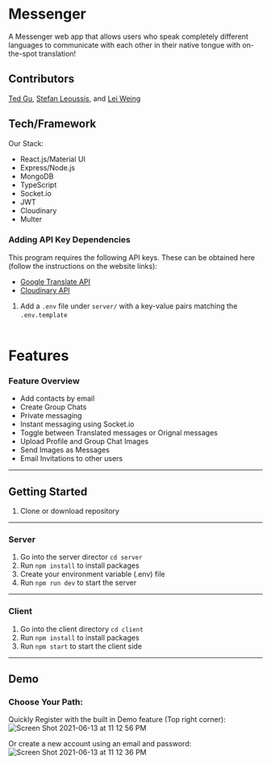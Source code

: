 # Messenger

A Messenger web app that allows users who speak completely different languages to communicate with each other in their native tongue with on-the-spot translation!

## Contributors

[Ted Gu](https://github.com/TedGu), [Stefan Leoussis](https://github.com/stefanleoussis), and [Lei Weing](https://github.com/leiwang758)

## Tech/Framework

Our Stack:

- React.js/Material UI
- Express/Node.js
- MongoDB
- TypeScript
- Socket.io
- JWT
- Cloudinary
- Multer

### Adding API Key Dependencies

This program requires the following API keys.
These can be obtained here (follow the instructions on the website links):

- [Google Translate API](https://cloud.google.com/translate/docs/setup)
- [Cloudinary API](https://cloudinary.com/)

1. Add a `.env` file under `server/` with a key-value pairs matching the `.env.template`
   <br>
   <br>

# Features

### Feature Overview

- Add contacts by email
- Create Group Chats
- Private messaging
- Instant messaging using Socket.io
- Toggle between Translated messages or Orignal messages
- Upload Profile and Group Chat Images
- Send Images as Messages
- Email Invitations to other users

---

## Getting Started

1. Clone or download repository

---

### Server

1. Go into the server director `cd server`
2. Run `npm install` to install packages
3. Create your environment variable (.env) file
4. Run `npm run dev` to start the server

---

### Client

1. Go into the client directory `cd client`
2. Run `npm install` to install packages
3. Run `npm start` to start the client side

---

## Demo

### Choose Your Path:

Quickly Register with the built in Demo feature (Top right corner):
![Screen Shot 2021-06-13 at 11 12 56 PM](https://user-images.githubusercontent.com/58789967/121834476-e55d6600-cc9c-11eb-8fc6-a0b046559732.png)

Or create a new account using an email and password:
![Screen Shot 2021-06-13 at 11 12 36 PM](https://user-images.githubusercontent.com/58789967/121834537-0cb43300-cc9d-11eb-9725-64d14cd40c2e.png)

